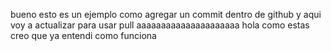 bueno esto es un ejemplo como agregar un commit dentro de github
y aqui voy a actualizar para usar pull
aaaaaaaaaaaaaaaaaaaaa
hola como estas
creo que ya entendi como funciona
